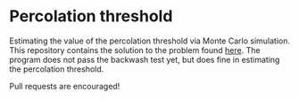 # Percolation threshold
Estimating the value of the percolation threshold via Monte Carlo simulation.
This repository contains the solution to the problem found [here](https://coursera.cs.princeton.edu/algs4/assignments/percolation/specification.php).
The program does not pass the backwash test yet, but does fine in estimating the percolation threshold.

Pull requests are encouraged!
